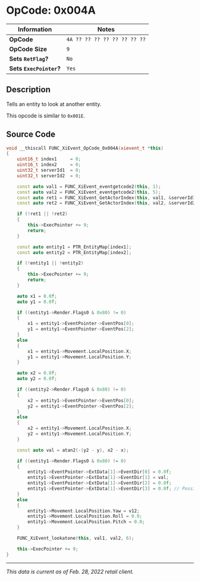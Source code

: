 # OpCode: 0x004A

| Information               | Notes |
|---                        |---    |
| **OpCode**                | `4A ?? ?? ?? ?? ?? ?? ?? ??` |
| **OpCode Size**           | `9`   |
| **Sets `RetFlag`?**       | `No`  |
| **Sets `ExecPointer`?**   | `Yes` |

## Description

Tells an entity to look at another entity.

This opcode is similar to `0x001E`.

## Source Code

```cpp
void __thiscall FUNC_XiEvent_OpCode_0x004A(xievent_t *this)
{
    uint16_t index1     = 0;
    uint16_t index2     = 0;
    uint32_t serverId1  = 0;
    uint32_t serverId2  = 0;

    const auto val1 = FUNC_XiEvent_eventgetcode2(this, 1);
    const auto val2 = FUNC_XiEvent_eventgetcode2(this, 5);
    const auto ret1 = FUNC_XiEvent_GetActorIndex(this, val1, &serverId1, &index1);
    const auto ret2 = FUNC_XiEvent_GetActorIndex(this, val2, &serverId2, &index2);

    if (!ret1 || !ret2)
    {
        this->ExecPointer += 9;
        return;
    }

    const auto entity1 = PTR_EntityMap[index1];
    const auto entity2 = PTR_EntityMap[index2];

    if (!entity1 || !entity2)
    {
        this->ExecPointer += 9;
        return;
    }

    auto x1 = 0.0f;
    auto y1 = 0.0f;

    if ((entity1->Render.Flags0 & 0x80) != 0)
    {
        x1 = entity1->EventPointer->EventPos[0];
        y1 = entity1->EventPointer->EventPos[2];
    }
    else
    {
        x1 = entity1->Movement.LocalPosition.X;
        y1 = entity1->Movement.LocalPosition.Y;
    }

    auto x2 = 0.0f;
    auto y2 = 0.0f;

    if ((entity2->Render.Flags0 & 0x80) != 0)
    {
        x2 = entity1->EventPointer->EventPos[0];
        y2 = entity1->EventPointer->EventPos[2];
    }
    else
    {
        x2 = entity1->Movement.LocalPosition.X;
        y2 = entity1->Movement.LocalPosition.Y;
    }

    const auto val = atan2(-(y2 - y), x2 - x);

    if ((entity1->Render.Flags0 & 0x80) != 0)
    {
        entity1->EventPointer->ExtData[1]->EventDir[0] = 0.0f;
        entity1->EventPointer->ExtData[1]->EventDir[1] = val;
        entity1->EventPointer->ExtData[1]->EventDir[2] = 0.0f;
        entity1->EventPointer->ExtData[1]->EventDir[3] = 0.0f; // Possibly wrong..
    }
    else
    {
        entity1->Movement.LocalPosition.Yaw = v12;
        entity1->Movement.LocalPosition.Roll = 0.0;
        entity1->Movement.LocalPosition.Pitch = 0.0;
    }

    FUNC_XiEvent_lookatone(this, val1, val2, 6);

    this->ExecPointer += 9;
}
```

---

_This data is current as of Feb. 28, 2022 retail client._